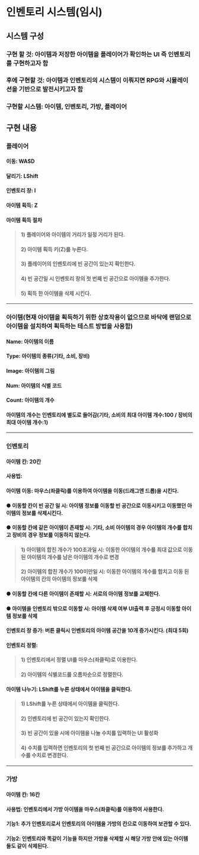 # 인벤토리 시스템(임시)

## 시스템 구성
### 구현 할 것: 아이템과 저장한 아이템을 플레이어가 확인하는 UI 즉 인벤토리를 구현하고자 함
### 후에 구현할 것: 아이템과 인벤토리의 시스템이 이뤄지면 RPG와 시뮬레이션을 기반으로 발전시키고자 함
### 구현할 시스템: 아이템, 인벤토리, 가방, 플레이어

## 구현 내용
### 플레이어
#### 이동: WASD
#### 달리기: LShift
#### 인벤토리 창: I
#### 아이템 획득: Z
#### 아이템 획득 절차
> #### 1) 플레이어와 아이템의 거리가 일정 거리가 된다.
> #### 2) 아이템 획득 키(Z)를 누른다.
> #### 3) 플레이어의 인벤토리에 빈 공간이 있는지 확인한다.
> #### 4) 빈 공간일 시 인벤토리 창의 첫 번째 빈 공간으로 아이템을 추가한다.
> #### 5) 획득 한 아이템을 삭제 시킨다.

<hr>

### 아이템(현재 아이템을 획득하기 위한 상호작용이 없으므로 바닥에 랜덤으로 아이템을 설치하여 획득하는 테스트 방법을 사용함)
#### Name: 아이템의 이름
#### Type: 아이템의 종류(기타, 소비, 장비)
#### Image: 아이템의 그림
#### Num: 아이템의 식별 코드
#### Count: 아이템의 개수
#### 아이템의 개수는 인벤토리에 별도로 들어감(기타, 소비의 최대 아이템 개수:100 / 장비의 최대 아이템 개수:1)

<hr>

### 인벤토리
#### 아이템 칸: 20칸
#### 사용법:
#### 아이템 이동: 마우스(좌클릭)를 이용하여 아이템을 이동(드래그앤 드롭)을 시킨다.
#### ● 이동할 칸이 빈 공간 일 시: 아이템 정보를 이동할 빈 공간으로 이동시키고 이동했던 아이템의 정보를 삭제시킨다.
#### ● 이동할 칸에 같은 아이템이 존재할 시: 기타, 소비 아이템의 경우 아이템의 개수를 합치고 장비의 경우 정보를 이동하지 않는다.
> #### 1) 아이템의 합친 개수가 100초과일 시: 이동한 아이템의 개수를 최대 값으로 이동 된 아이템의 개수를 남은 아이템의 개수로 변경
> #### 2) 아이템의 합친 개수가 100미만일 시: 이동한 아이템의 개수를 합치고 이동 된 아이템의 칸의 아이템의 정보를 삭제
#### ● 이동할 칸에 다른 아이템이 존재할 시: 서로의 아이템 정보를 교체한다.
#### ● 아이템을 인벤토리 밖으로 이동할 시: 아이템 삭제 여부 UI출력 후 긍정시 이동할 아이템 정보를 삭제
#### 인벤토리 창 증가: 버튼 클릭시 인벤토리의 아이템 공간을 10개 증가시킨다. (최대 5회)
#### 인벤토리 정렬:
> #### 1) 인벤토리에서 정렬 UI를 마우스(좌클릭)로 이용한다.
> #### 2) 아이템의 식별코드를 오름차순으로 정렬한다.
#### 아이템 나누기: LShift를 누른 상태에서 아이템을 클릭한다.
> #### 1) LShift를 누른 상태에서 아이템을 클릭한다.
> #### 2) 인벤토리에 빈 공간이 있는지 확인한다.
> #### 3) 빈 공간이 있을 시에 아이템을 나눌 수치를 입력하는 UI 활성화
> #### 4) 수치를 입력하면 인벤토리의 첫 번째 빈 공간으로 아이템의 정보를 추가하고 개수를 수치로 변경한다.

<hr>

### 가방
#### 아이템 칸: 16칸
#### 사용법: 인벤토리에서 가방 아이템을 마우스(좌클릭)를 이용하여 사용한다.
#### 기능1: 추가 인벤토리로서 인벤토리의 아이템을 가방의 칸으로 이동하여 보관할 수 있다.
#### 기능2: 인벤토리와 똑같이 기능을 하지만 가방을 삭제할 시 해당 가방 안에 있는 아이템들도 같이 삭제된다.
